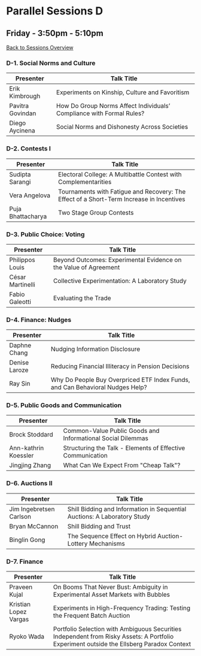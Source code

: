 # Parallel Sessions D
## Friday - 3:50pm - 5:10pm
[Back to Sessions Overview](README.md)

### **D-1. Social Norms and Culture**

Presenter     | Talk Title
--------------|------------
Erik Kimbrough | Experiments on Kinship, Culture and Favoritism
Pavitra Govindan | How Do Group Norms Affect Individuals’ Compliance with Formal Rules?
Diego Aycinena |	Social Norms and Dishonesty Across Societies

### **D-2. Contests I**

Presenter     | Talk Title
--------------|------------
Sudipta Sarangi | Electoral College: A Multibattle Contest with Complementarities
Vera Angelova | Tournaments with Fatigue and Recovery: The Effect of a Short-Term Increase in Incentives
Puja Bhattacharya | Two Stage Group Contests

### **D-3. Public Choice: Voting**

Presenter     | Talk Title
--------------|------------
Philippos Louis | Beyond Outcomes: Experimental Evidence on the Value of Agreement
César Martinelli | Collective Experimentation: A Laboratory Study
Fabio Galeotti | Evaluating the Trade

### **D-4. Finance: Nudges**

Presenter     | Talk Title
--------------|------------
Daphne Chang | Nudging Information Disclosure
Denise Laroze | Reducing Financial Illiteracy in Pension Decisions
Ray Sin | Why Do People Buy Overpriced ETF Index Funds, and Can Behavioral Nudges Help?

### **D-5. Public Goods and Communication**

Presenter     | Talk Title
--------------|------------
Brock Stoddard | Common-Value Public Goods and Informational Social Dilemmas
Ann-kathrin Koessler | Structuring the Talk - Elements of Effective Communication
Jingjing Zhang | What Can We Expect From "Cheap Talk"?


### **D-6. Auctions II**

Presenter     | Talk Title
--------------|------------
Jim Ingebretsen Carlson | Shill Bidding and Information in Sequential Auctions: A Laboratory Study
Bryan McCannon | Shill Bidding and Trust
Binglin Gong | The Sequence Effect on Hybrid Auction-Lottery Mechanisms

### **D-7. Finance**

Presenter     | Talk Title
--------------|------------
Praveen Kujal | On Booms That Never Bust: Ambiguity in Experimental Asset Markets with Bubbles
Kristian Lopez Vargas | Experiments in High-Frequency Trading: Testing the Frequent Batch Auction
Ryoko Wada | Portfolio Selection with Ambiguous Securities Independent from Risky Assets: A Portfolio Experiment outside the Ellsberg Paradox Context  
